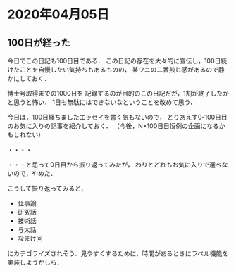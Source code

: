 # 2020年04月05日 

## 100日が経った

今日でこの日記も100日目である．
この日記の存在を大々的に宣伝し，100日続けたことを自慢したい気持ちもあるものの，
某ワニの二番煎じ感があるので静かにしておく．


博士号取得までの1000日を
記録するのが目的のこの日記だが，1割が終了したかと思うと怖い．
1日も無駄にはできないなということを改めて思う．


今日は，100日経ちましたエッセイを書く気もないので，
とりあえず0-100日目のお気に入りの記事を紹介しておく．
（今後，N×100日目恒例の企画になるかもしれない）


・・・・



・・・と思って0日目から振り返ってみたが，
わりとどれもお気に入りで選べないので，やめた．



こうして振り返ってみると，

* 仕事論
* 研究話
* 技術話
* 与太話
* なまけ回


にカテゴライズされそう．見やすくするために，時間があるときにラベル機能を実装しようかしら．

